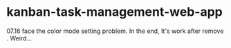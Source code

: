 # kanban-task-management-web-app

07.16 face the color mode setting problem. In the end, It's work after remove <CacheProvider>. Weird...
